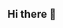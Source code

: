 ## Hi there 👋

<!--
**adagnan11/adagnan11** is a ✨ _special_ ✨ repository because its `README.md` (this file) appears on your GitHub profile.

Here are some ideas to get you started:
Hi! I'm Arthur
- 🌱 I am currently pursuing my Master of Science in Computer Science https://video.search.yahoo.com/yhs/search?fr=yhs-litmus-caerus&hsimp=yhs-caerus&hspart=litmus&p=computer+science&type=1476589-vsub-2_23835_2_E0_V_nwtb3#id=1&vid=d7a0f014acb76c246f03f09eea72281f&action=click ...
- 👯 I’m looking to collaborate on computer science project ...
- 💬 Ask me about my culture i will tell you!!...
- 📫 How to reach me:adagnan@neiu.edu ...
- 😄 Pronouns:Arthur Dagnan ...
- ⚡ Fun fact:I'm a good soccer player ...
-->
